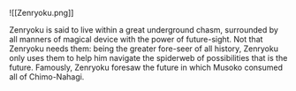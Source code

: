 ![[Zenryoku.png]]

Zenryoku is said to live within a great underground chasm, surrounded by all manners of magical device with the power of future-sight. Not that Zenryoku needs them: being the greater fore-seer of all history, Zenryoku only uses them to help him navigate the spiderweb of possibilities that is the future. Famously, Zenryoku foresaw the future in which Musoko consumed all of Chimo-Nahagi.